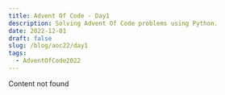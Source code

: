 ```yaml
---
title: Advent Of Code - Day1
description: Solving Advent Of Code problems using Python.
date: 2022-12-01
draft: false
slug: /blog/aoc22/day1
tags:
  - AdventOfCode2022
---
```


Content not found
